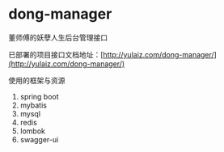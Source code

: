 # dong-manager
董师傅的妖孽人生后台管理接口

已部署的项目接口文档地址：[http://yulaiz.com/dong-manager/](http://yulaiz.com/dong-manager/)

使用的框架与资源
1. spring boot
2. mybatis
3. mysql
4. redis
5. lombok
6. swagger-ui
